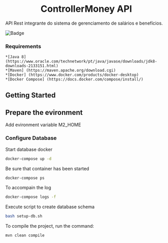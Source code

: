 <h1 align="center"> ControllerMoney API </h1>

<p align="justify"> API Rest integrante do sistema de gerenciamento de salários e benefícios. </p>

![Badge](https://img.shields.io/static/v1?label=Java&message=SpringBoot&color=blue&style=for-the-badge)


### Requirements

    *[Java 8] (https://www.oracle.com/technetwork/pt/java/javase/downloads/jdk8-downloads-2133151.html)
    *[Maven] (https://maven.apache.org/download.cgi)
    *[Docker] (https://www.docker.com/products/docker-desktop)
    *[Docker Compose] (https://docs.docker.com/compose/install/)


## Getting Started

## Prepare the evironment

Add evironment variable M2_HOME

### Configure Database

Start database docker

```sh
docker-compose up -d
```

Be sure that container has been started 
```sh
docker-compose ps
```

To accompain the log
```sh
docker-compose logs -f
```

Execute script to create database schema
```sh
bash setup-db.sh
```

To compile the project, run the command:
```sh
mvn clean compile
```








